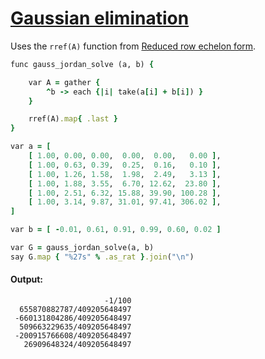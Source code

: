 [1]: http://rosettacode.org/wiki/Gaussian_elimination

# [Gaussian elimination][1]

Uses the `rref(A)` function from [Reduced row echelon form](https://rosettacode.org/wiki/Reduced_row_echelon_form#Sidef).

```ruby
func gauss_jordan_solve (a, b) {

    var A = gather {
        ^b -> each {|i| take(a[i] + b[i]) }
    }

    rref(A).map{ .last }
}

var a = [
    [ 1.00, 0.00, 0.00,  0.00,  0.00,   0.00 ],
    [ 1.00, 0.63, 0.39,  0.25,  0.16,   0.10 ],
    [ 1.00, 1.26, 1.58,  1.98,  2.49,   3.13 ],
    [ 1.00, 1.88, 3.55,  6.70, 12.62,  23.80 ],
    [ 1.00, 2.51, 6.32, 15.88, 39.90, 100.28 ],
    [ 1.00, 3.14, 9.87, 31.01, 97.41, 306.02 ],
]

var b = [ -0.01, 0.61, 0.91, 0.99, 0.60, 0.02 ]

var G = gauss_jordan_solve(a, b)
say G.map { "%27s" % .as_rat }.join("\n")
```

#### Output:
```
                     -1/100
  655870882787/409205648497
 -660131804286/409205648497
  509663229635/409205648497
 -200915766608/409205648497
   26909648324/409205648497
```
